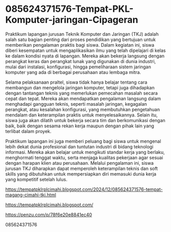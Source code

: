 # 085624371576-Tempat-PKL-Komputer-jaringan-Cipageran
Praktikum lapangan jurusan Teknik Komputer dan Jaringan (TKJ) adalah salah satu bagian penting dari proses pendidikan yang bertujuan untuk memberikan pengalaman praktis bagi siswa. Dalam kegiatan ini, siswa diberi kesempatan untuk mengaplikasikan ilmu yang telah dipelajari di kelas ke dalam kondisi nyata di lapangan. Mereka akan bekerja langsung dengan perangkat keras dan perangkat lunak yang digunakan di dunia industri, mulai dari instalasi, konfigurasi, hingga pemeliharaan sistem jaringan komputer yang ada di berbagai perusahaan atau lembaga mitra.

Selama pelaksanaan praltel, siswa tidak hanya belajar tentang cara membangun dan mengelola jaringan komputer, tetapi juga dihadapkan dengan tantangan teknis yang memerlukan pemecahan masalah secara cepat dan tepat. Mereka akan mendapatkan pengalaman langsung dalam menghadapi gangguan teknis, seperti masalah jaringan, kegagalan perangkat, atau kesalahan konfigurasi, yang membutuhkan pengetahuan mendalam dan keterampilan praktis untuk menyelesaikannya. Selain itu, siswa juga akan dilatih untuk bekerja secara tim dan berkomunikasi dengan baik, baik dengan sesama rekan kerja maupun dengan pihak lain yang terlibat dalam proyek.

Praktikum lapangan ini juga memberi peluang bagi siswa untuk mengenal lebih dekat dunia profesional dan tuntutan industri di bidang teknologi informasi. Mereka akan belajar untuk mengikuti standar kerja yang berlaku, menghormati tenggat waktu, serta menjaga kualitas pekerjaan agar sesuai dengan harapan klien atau perusahaan. Melalui pengalaman ini, siswa jurusan TKJ diharapkan dapat memperoleh keterampilan teknis dan soft skills yang dibutuhkan untuk mempersiapkan diri memasuki dunia kerja yang kompetitif setelah lulus.

https://tempatpklrplcimahi.blogspot.com/2024/12/085624371576-tempat-magang-cimahi-tkj.html


https://tempatpklrplcimahi.blogspot.com/

 https://penzu.com/p/78f6e20e8841ec40


085624371576
